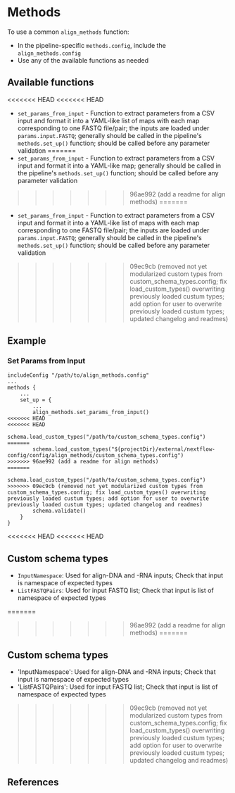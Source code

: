 # Methods

To use a common `align_methods` function:
- In the pipeline-specific `methods.config`, include the `align_methods.config`
- Use any of the available functions as needed

## Available functions
<<<<<<< HEAD
<<<<<<< HEAD
- `set_params_from_input` - Function to extract parameters from a CSV input and format it into a YAML-like list of maps with each map corresponding to one FASTQ file/pair; the inputs are loaded under `params.input.FASTQ`; generally should be called in the pipeline's `methods.set_up()` function; should be called before any parameter validation
=======
- `set_params_from_input` - Function to extract parameters from a CSV input and format it into a YAML-like map; generally should be called in the pipeline's `methods.set_up()` function; should be called before any parameter validation
>>>>>>> 96ae992 (add a readme for align methods)
=======
- `set_params_from_input` - Function to extract parameters from a CSV input and format it into a YAML-like list of maps with each map corresponding to one FASTQ file/pair; the inputs are loaded under `params.input.FASTQ`; generally should be called in the pipeline's `methods.set_up()` function; should be called before any parameter validation
>>>>>>> 09ec9cb (removed not yet modularized custom types from custom_schema_types.config; fix load_custom_types() overwriting previously loaded custum types; add option for user to overwrite previously loaded custum types; updated changelog and readmes)

## Example

### Set Params from Input
```Nextflow
includeConfig "/path/to/align_methods.config"
...
methods {
    ...
    set_up = {
        ...
        align_methods.set_params_from_input()
<<<<<<< HEAD
<<<<<<< HEAD
        schema.load_custom_types("/path/to/custom_schema_types.config")
=======
        schema.load_custom_types("${projectDir}/external/nextflow-config/config/align_methods/custom_schema_types.config")
>>>>>>> 96ae992 (add a readme for align methods)
=======
        schema.load_custom_types("/path/to/custom_schema_types.config")
>>>>>>> 09ec9cb (removed not yet modularized custom types from custom_schema_types.config; fix load_custom_types() overwriting previously loaded custum types; add option for user to overwrite previously loaded custum types; updated changelog and readmes)
        schema.validate()
    }
}
```

<<<<<<< HEAD
<<<<<<< HEAD
## Custom schema types
- `InputNamespace`: Used for align-DNA and -RNA inputs; Check that input is namespace of expected types
- `ListFASTQPairs`: Used for input FASTQ list; Check that input is list of namespace of expected types

=======
>>>>>>> 96ae992 (add a readme for align methods)
=======
## Custom schema types
- 'InputNamespace': Used for align-DNA and -RNA inputs; Check that input is namespace of expected types
- 'ListFASTQPairs': Used for input FASTQ list; Check that input is list of namespace of expected types

>>>>>>> 09ec9cb (removed not yet modularized custom types from custom_schema_types.config; fix load_custom_types() overwriting previously loaded custum types; add option for user to overwrite previously loaded custum types; updated changelog and readmes)
## References
